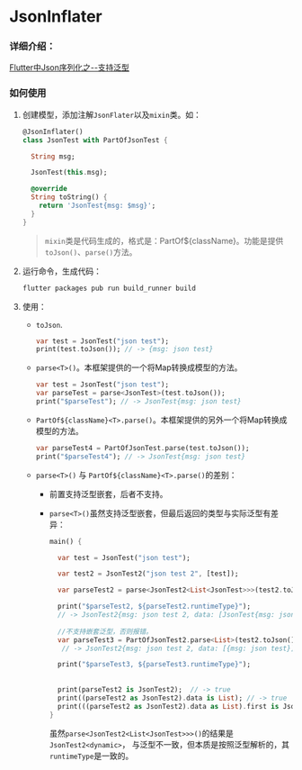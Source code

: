 # JsonInflater
### 详细介绍： 
[Flutter中Json序列化之--支持泛型](https://ejin66.github.io/2019/02/25/flutter-json-serialize-generics.html)
<br/>

### 如何使用

1. 创建模型，添加注解`JsonFlater`以及`mixin`类。如：

   ```dart
   @JsonInflater()
   class JsonTest with PartOfJsonTest {
   
     String msg;
   
     JsonTest(this.msg);
   
     @override
     String toString() {
       return 'JsonTest{msg: $msg}';
     }
   }
   ```

   > `mixin`类是代码生成的，格式是：PartOf${className}。功能是提供`toJson()`、`parse()`方法。

2. 运行命令，生成代码：

   ```bash
   flutter packages pub run build_runner build
   ```

3. 使用：

   - `toJson`.

     ```dart
     var test = JsonTest("json test");
     print(test.toJson()); // -> {msg: json test}
     ```

   - `parse<T>()`。本框架提供的一个将Map转换成模型的方法。

     ```dart
     var test = JsonTest("json test");
     var parseTest = parse<JsonTest>(test.toJson());
     print("$parseTest"); // -> JsonTest{msg: json test}
     ```

   - `PartOf${className}<T>.parse()`。本框架提供的另外一个将Map转换成模型的方法。

     ```dart
     var parseTest4 = PartOfJsonTest.parse(test.toJson());
     print("$parseTest4"); // -> JsonTest{msg: json test}
     ```

   - `parse<T>()` 与 `PartOf${className}<T>.parse()`的差别：

     - 前置支持泛型嵌套，后者不支持。

     - `parse<T>()`虽然支持泛型嵌套，但最后返回的类型与实际泛型有差异：

       ```dart
       main() {
       
         var test = JsonTest("json test");
       
         var test2 = JsonTest2("json test 2", [test]);
       
         var parseTest2 = parse<JsonTest2<List<JsonTest>>>(test2.toJson());
       
         print("$parseTest2, ${parseTest2.runtimeType}");
         // -> JsonTest2{msg: json test 2, data: [JsonTest{msg: json test}]}, JsonTest2<dynamic>
           
         //不支持嵌套泛型，否则报错。
         var parseTest3 = PartOfJsonTest2.parse<List>(test2.toJson());
          // -> JsonTest2{msg: json test 2, data: [{msg: json test}]}, JsonTest2<List<dynamic>>
       
         print("$parseTest3, ${parseTest3.runtimeType}");
           
           
         print(parseTest2 is JsonTest2);  // -> true
         print((parseTest2 as JsonTest2).data is List); // -> true
         print(((parseTest2 as JsonTest2).data as List).first is JsonTest); // -> true
       }
       ```

       虽然`parse<JsonTest2<List<JsonTest>>>()`的结果是`JsonTest2<dynamic>`， 与泛型不一致，但本质是按照泛型解析的，其`runtimeType`是一致的。

<br/>
